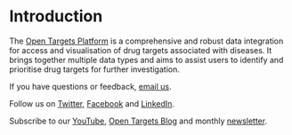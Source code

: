 # Introduction

The [Open Targets Platform](https://www.targetvalidation.org) is a comprehensive and robust data integration for access and visualisation of drug targets associated with diseases. It brings together multiple data types and aims to assist users to identify and prioritise drug targets for further investigation.

If you have questions or feedback, [email us](mailto:support@targetvalidation.org).

Follow us on [Twitter](https://twitter.com/targetvalidate), [Facebook](https://www.facebook.com/OpenTargets) and [LinkedIn](https://www.facebook.com/OpenTargets).

Subscribe to our [YouTube](https://www.youtube.com/channel/UCLMrondxbT0DIGx5nGOSYOQ), [Open Targets Blog](http://blog.opentargets.org/#subscribe) and monthly [newsletter](http://eepurl.com/c-NsBb).

